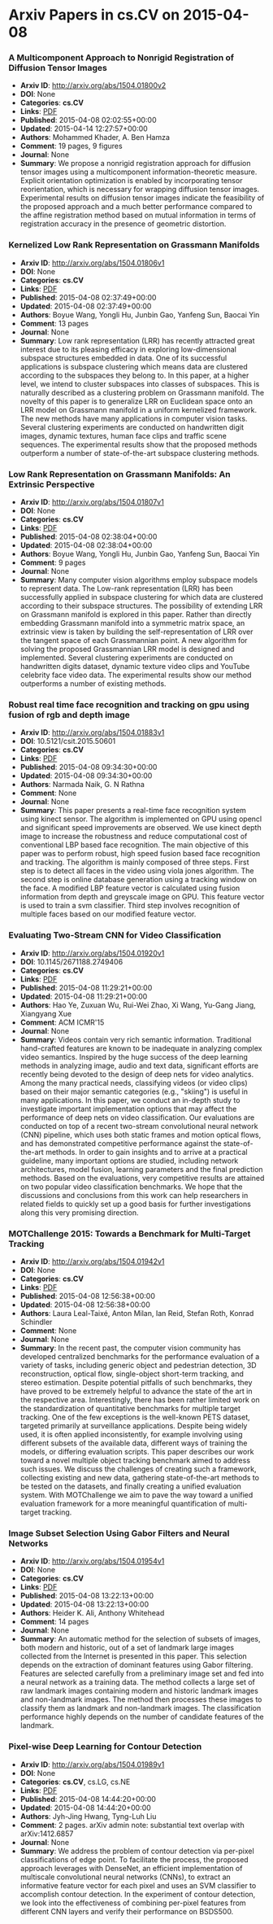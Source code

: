 # Arxiv Papers in cs.CV on 2015-04-08
### A Multicomponent Approach to Nonrigid Registration of Diffusion Tensor Images
- **Arxiv ID**: http://arxiv.org/abs/1504.01800v2
- **DOI**: None
- **Categories**: **cs.CV**
- **Links**: [PDF](http://arxiv.org/pdf/1504.01800v2)
- **Published**: 2015-04-08 02:02:55+00:00
- **Updated**: 2015-04-14 12:27:57+00:00
- **Authors**: Mohammed Khader, A. Ben Hamza
- **Comment**: 19 pages, 9 figures
- **Journal**: None
- **Summary**: We propose a nonrigid registration approach for diffusion tensor images using a multicomponent information-theoretic measure. Explicit orientation optimization is enabled by incorporating tensor reorientation, which is necessary for wrapping diffusion tensor images. Experimental results on diffusion tensor images indicate the feasibility of the proposed approach and a much better performance compared to the affine registration method based on mutual information in terms of registration accuracy in the presence of geometric distortion.



### Kernelized Low Rank Representation on Grassmann Manifolds
- **Arxiv ID**: http://arxiv.org/abs/1504.01806v1
- **DOI**: None
- **Categories**: **cs.CV**
- **Links**: [PDF](http://arxiv.org/pdf/1504.01806v1)
- **Published**: 2015-04-08 02:37:49+00:00
- **Updated**: 2015-04-08 02:37:49+00:00
- **Authors**: Boyue Wang, Yongli Hu, Junbin Gao, Yanfeng Sun, Baocai Yin
- **Comment**: 13 pages
- **Journal**: None
- **Summary**: Low rank representation (LRR) has recently attracted great interest due to its pleasing efficacy in exploring low-dimensional subspace structures embedded in data. One of its successful applications is subspace clustering which means data are clustered according to the subspaces they belong to. In this paper, at a higher level, we intend to cluster subspaces into classes of subspaces. This is naturally described as a clustering problem on Grassmann manifold. The novelty of this paper is to generalize LRR on Euclidean space onto an LRR model on Grassmann manifold in a uniform kernelized framework. The new methods have many applications in computer vision tasks. Several clustering experiments are conducted on handwritten digit images, dynamic textures, human face clips and traffic scene sequences. The experimental results show that the proposed methods outperform a number of state-of-the-art subspace clustering methods.



### Low Rank Representation on Grassmann Manifolds: An Extrinsic Perspective
- **Arxiv ID**: http://arxiv.org/abs/1504.01807v1
- **DOI**: None
- **Categories**: **cs.CV**
- **Links**: [PDF](http://arxiv.org/pdf/1504.01807v1)
- **Published**: 2015-04-08 02:38:04+00:00
- **Updated**: 2015-04-08 02:38:04+00:00
- **Authors**: Boyue Wang, Yongli Hu, Junbin Gao, Yanfeng Sun, Baocai Yin
- **Comment**: 9 pages
- **Journal**: None
- **Summary**: Many computer vision algorithms employ subspace models to represent data. The Low-rank representation (LRR) has been successfully applied in subspace clustering for which data are clustered according to their subspace structures. The possibility of extending LRR on Grassmann manifold is explored in this paper. Rather than directly embedding Grassmann manifold into a symmetric matrix space, an extrinsic view is taken by building the self-representation of LRR over the tangent space of each Grassmannian point. A new algorithm for solving the proposed Grassmannian LRR model is designed and implemented. Several clustering experiments are conducted on handwritten digits dataset, dynamic texture video clips and YouTube celebrity face video data. The experimental results show our method outperforms a number of existing methods.



### Robust real time face recognition and tracking on gpu using fusion of rgb and depth image
- **Arxiv ID**: http://arxiv.org/abs/1504.01883v1
- **DOI**: 10.5121/csit.2015.50601
- **Categories**: **cs.CV**
- **Links**: [PDF](http://arxiv.org/pdf/1504.01883v1)
- **Published**: 2015-04-08 09:34:30+00:00
- **Updated**: 2015-04-08 09:34:30+00:00
- **Authors**: Narmada Naik, G. N Rathna
- **Comment**: None
- **Journal**: None
- **Summary**: This paper presents a real-time face recognition system using kinect sensor. The algorithm is implemented on GPU using opencl and significant speed improvements are observed. We use kinect depth image to increase the robustness and reduce computational cost of conventional LBP based face recognition. The main objective of this paper was to perform robust, high speed fusion based face recognition and tracking. The algorithm is mainly composed of three steps. First step is to detect all faces in the video using viola jones algorithm. The second step is online database generation using a tracking window on the face. A modified LBP feature vector is calculated using fusion information from depth and greyscale image on GPU. This feature vector is used to train a svm classifier. Third step involves recognition of multiple faces based on our modified feature vector.



### Evaluating Two-Stream CNN for Video Classification
- **Arxiv ID**: http://arxiv.org/abs/1504.01920v1
- **DOI**: 10.1145/2671188.2749406
- **Categories**: **cs.CV**
- **Links**: [PDF](http://arxiv.org/pdf/1504.01920v1)
- **Published**: 2015-04-08 11:29:21+00:00
- **Updated**: 2015-04-08 11:29:21+00:00
- **Authors**: Hao Ye, Zuxuan Wu, Rui-Wei Zhao, Xi Wang, Yu-Gang Jiang, Xiangyang Xue
- **Comment**: ACM ICMR'15
- **Journal**: None
- **Summary**: Videos contain very rich semantic information. Traditional hand-crafted features are known to be inadequate in analyzing complex video semantics. Inspired by the huge success of the deep learning methods in analyzing image, audio and text data, significant efforts are recently being devoted to the design of deep nets for video analytics. Among the many practical needs, classifying videos (or video clips) based on their major semantic categories (e.g., "skiing") is useful in many applications. In this paper, we conduct an in-depth study to investigate important implementation options that may affect the performance of deep nets on video classification. Our evaluations are conducted on top of a recent two-stream convolutional neural network (CNN) pipeline, which uses both static frames and motion optical flows, and has demonstrated competitive performance against the state-of-the-art methods. In order to gain insights and to arrive at a practical guideline, many important options are studied, including network architectures, model fusion, learning parameters and the final prediction methods. Based on the evaluations, very competitive results are attained on two popular video classification benchmarks. We hope that the discussions and conclusions from this work can help researchers in related fields to quickly set up a good basis for further investigations along this very promising direction.



### MOTChallenge 2015: Towards a Benchmark for Multi-Target Tracking
- **Arxiv ID**: http://arxiv.org/abs/1504.01942v1
- **DOI**: None
- **Categories**: **cs.CV**
- **Links**: [PDF](http://arxiv.org/pdf/1504.01942v1)
- **Published**: 2015-04-08 12:56:38+00:00
- **Updated**: 2015-04-08 12:56:38+00:00
- **Authors**: Laura Leal-Taixé, Anton Milan, Ian Reid, Stefan Roth, Konrad Schindler
- **Comment**: None
- **Journal**: None
- **Summary**: In the recent past, the computer vision community has developed centralized benchmarks for the performance evaluation of a variety of tasks, including generic object and pedestrian detection, 3D reconstruction, optical flow, single-object short-term tracking, and stereo estimation. Despite potential pitfalls of such benchmarks, they have proved to be extremely helpful to advance the state of the art in the respective area. Interestingly, there has been rather limited work on the standardization of quantitative benchmarks for multiple target tracking. One of the few exceptions is the well-known PETS dataset, targeted primarily at surveillance applications. Despite being widely used, it is often applied inconsistently, for example involving using different subsets of the available data, different ways of training the models, or differing evaluation scripts. This paper describes our work toward a novel multiple object tracking benchmark aimed to address such issues. We discuss the challenges of creating such a framework, collecting existing and new data, gathering state-of-the-art methods to be tested on the datasets, and finally creating a unified evaluation system. With MOTChallenge we aim to pave the way toward a unified evaluation framework for a more meaningful quantification of multi-target tracking.



### Image Subset Selection Using Gabor Filters and Neural Networks
- **Arxiv ID**: http://arxiv.org/abs/1504.01954v1
- **DOI**: None
- **Categories**: **cs.CV**
- **Links**: [PDF](http://arxiv.org/pdf/1504.01954v1)
- **Published**: 2015-04-08 13:22:13+00:00
- **Updated**: 2015-04-08 13:22:13+00:00
- **Authors**: Heider K. Ali, Anthony Whitehead
- **Comment**: 14 pages
- **Journal**: None
- **Summary**: An automatic method for the selection of subsets of images, both modern and historic, out of a set of landmark large images collected from the Internet is presented in this paper. This selection depends on the extraction of dominant features using Gabor filtering. Features are selected carefully from a preliminary image set and fed into a neural network as a training data. The method collects a large set of raw landmark images containing modern and historic landmark images and non-landmark images. The method then processes these images to classify them as landmark and non-landmark images. The classification performance highly depends on the number of candidate features of the landmark.



### Pixel-wise Deep Learning for Contour Detection
- **Arxiv ID**: http://arxiv.org/abs/1504.01989v1
- **DOI**: None
- **Categories**: **cs.CV**, cs.LG, cs.NE
- **Links**: [PDF](http://arxiv.org/pdf/1504.01989v1)
- **Published**: 2015-04-08 14:44:20+00:00
- **Updated**: 2015-04-08 14:44:20+00:00
- **Authors**: Jyh-Jing Hwang, Tyng-Luh Liu
- **Comment**: 2 pages. arXiv admin note: substantial text overlap with
  arXiv:1412.6857
- **Journal**: None
- **Summary**: We address the problem of contour detection via per-pixel classifications of edge point. To facilitate the process, the proposed approach leverages with DenseNet, an efficient implementation of multiscale convolutional neural networks (CNNs), to extract an informative feature vector for each pixel and uses an SVM classifier to accomplish contour detection. In the experiment of contour detection, we look into the effectiveness of combining per-pixel features from different CNN layers and verify their performance on BSDS500.



